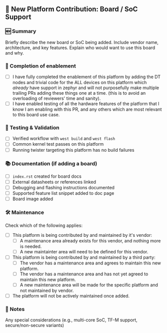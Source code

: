 ## 🧱 New Platform Contribution: Board / SoC Support

### 🆕 Summary
Briefly describe the new board or SoC being added.
Include vendor name, architecture, and key features.
Explain who would want to use this board and why.

### 📝 Completion of enablement
- [ ] I have fully completed the enablement of this platform by adding the DT nodes and trivial
      code for the ALL devices on this platform which *already* have support in zephyr and will
      not purposefully make multiple trailing PRs adding these things one at a time. (this is
      to avoid an overloading of reviewers' time and sanity).
- [ ] I have enabled testing of all the hardware features of the platform that I know I am
      enabling with this PR, and any others which are most relevant to this board use case.

### 🧪 Testing & Validation
- [ ] Verified workflow with `west build` and `west flash`
- [ ] Common kernel test passes on this platform
- [ ] Running twister targeting this platform has no build failures

### 📚 Documentation (if adding a board)
- [ ] `index.rst` created for board docs
- [ ] External datasheets or references linked
- [ ] Debugging and flashing instructions documented
- [ ] Supported feature list snippet added to doc page
- [ ] Board image added

### 🛠️ Maintenance
Check which of the following applies:
- [ ] This platform is being contributed by and maintained by it's vendor:
  - [ ] A maintenance area already exists for this vendor, and nothing more is needed.
  - [ ] A new maintainter area will need to be defined for this vendor.
- [ ] This platform is being contributed by and maintained by a third party:
  - [ ] The vendor has a maintenance area and agrees to maintain this new platform.
  - [ ] The vendor has a maintenance area and has not yet agreed to maintain this new platform.
  - [ ] A new maintenance area will be made for the specific platform and not maintained by vendor.
- [ ] The platform will not be actively maintained once added.

### 🧵 Notes
Any special considerations (e.g., multi-core SoC, TF-M support, secure/non-secure variants)

